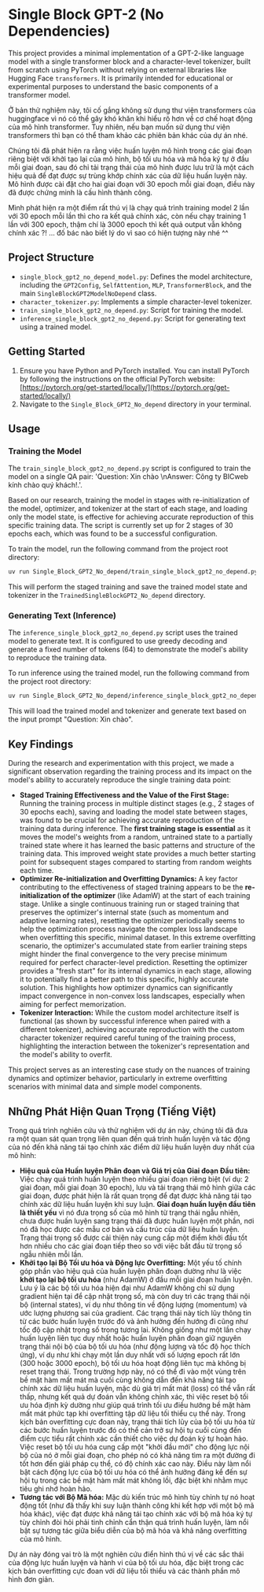 # Single Block GPT-2 (No Dependencies)

This project provides a minimal implementation of a GPT-2-like language model with a single transformer block and a character-level tokenizer, built from scratch using PyTorch without relying on external libraries like Hugging Face `transformers`. It is primarily intended for educational or experimental purposes to understand the basic components of a transformer model.

Ở bản thử nghiệm này, tôi cố gắng không sử dụng thư viện transformers của huggingface vì nó có thể gây khó khăn khi hiểu rõ hơn về cơ chế hoạt động của mô hình transformer. Tuy nhiên, nếu bạn muốn sử dụng thư viện transformers thì bạn có thể tham khảo các phiên bản khác của dự án nhé.

Chúng tôi đã phát hiện ra rằng việc huấn luyện mô hình trong các giai đoạn riêng biệt với khởi tạo lại của mô hình, bộ tối ưu hóa và mã hóa ký tự ở đầu mỗi giai đoạn, sau đó chỉ tải trạng thái của mô hình được lưu trữ là một cách hiệu quả để đạt được sự trùng khớp chính xác của dữ liệu huấn luyện này. Mô hình được cài đặt cho hai giai đoạn với 30 epoch mỗi giai đoạn, điều này đã được chứng minh là cấu hình thành công.

Mình phát hiện ra một điểm rất thú vị là chạy quá trình training model 2 lần với 30 epoch mỗi lần thì cho ra kết quả chính xác, còn nếu chạy training 1 lần với 300 epoch, thậm chí là 3000 epoch thì kết quả output vẫn không chính xác ?! ... đố bác nào biết lý do vì sao có hiện tượng này nhé ^^

## Project Structure

-   `single_block_gpt2_no_depend_model.py`: Defines the model architecture, including the `GPT2Config`, `SelfAttention`, `MLP`, `TransformerBlock`, and the main `SingleBlockGPT2ModelNoDepend` class.
-   `character_tokenizer.py`: Implements a simple character-level tokenizer.
-   `train_single_block_gpt2_no_depend.py`: Script for training the model.
-   `inference_single_block_gpt2_no_depend.py`: Script for generating text using a trained model.

## Getting Started

1.  Ensure you have Python and PyTorch installed. You can install PyTorch by following the instructions on the official PyTorch website: [https://pytorch.org/get-started/locally/](https://pytorch.org/get-started/locally/)
2.  Navigate to the `Single_Block_GPT2_No_depend` directory in your terminal.

## Usage

### Training the Model

The `train_single_block_gpt2_no_depend.py` script is configured to train the model on a single QA pair: 'Question: Xin chào \nAnswer: Công ty BICweb kính chào quý khách!.'.

Based on our research, training the model in stages with re-initialization of the model, optimizer, and tokenizer at the start of each stage, and loading only the model state, is effective for achieving accurate reproduction of this specific training data. The script is currently set up for 2 stages of 30 epochs each, which was found to be a successful configuration.

To train the model, run the following command from the project root directory:

```bash
uv run Single_Block_GPT2_No_depend/train_single_block_gpt2_no_depend.py
```

This will perform the staged training and save the trained model state and tokenizer in the `TrainedSingleBlockGPT2_No_depend` directory.

### Generating Text (Inference)

The `inference_single_block_gpt2_no_depend.py` script uses the trained model to generate text. It is configured to use greedy decoding and generate a fixed number of tokens (64) to demonstrate the model's ability to reproduce the training data.

To run inference using the trained model, run the following command from the project root directory:

```bash
uv run Single_Block_GPT2_No_depend/inference_single_block_gpt2_no_depend.py
```

This will load the trained model and tokenizer and generate text based on the input prompt "Question: Xin chào".

## Key Findings

During the research and experimentation with this project, we made a significant observation regarding the training process and its impact on the model's ability to accurately reproduce the single training data point:

-   **Staged Training Effectiveness and the Value of the First Stage:** Running the training process in multiple distinct stages (e.g., 2 stages of 30 epochs each), saving and loading the model state between stages, was found to be crucial for achieving accurate reproduction of the training data during inference. The **first training stage is essential** as it moves the model's weights from a random, untrained state to a partially trained state where it has learned the basic patterns and structure of the training data. This improved weight state provides a much better starting point for subsequent stages compared to starting from random weights each time.
-   **Optimizer Re-initialization and Overfitting Dynamics:** A key factor contributing to the effectiveness of staged training appears to be the **re-initialization of the optimizer** (like AdamW) at the start of each training stage. Unlike a single continuous training run or staged training that preserves the optimizer's internal state (such as momentum and adaptive learning rates), resetting the optimizer periodically seems to help the optimization process navigate the complex loss landscape when overfitting this specific, minimal dataset. In this extreme overfitting scenario, the optimizer's accumulated state from earlier training steps might hinder the final convergence to the very precise minimum required for perfect character-level prediction. Resetting the optimizer provides a "fresh start" for its internal dynamics in each stage, allowing it to potentially find a better path to this specific, highly accurate solution. This highlights how optimizer dynamics can significantly impact convergence in non-convex loss landscapes, especially when aiming for perfect memorization.
-   **Tokenizer Interaction:** While the custom model architecture itself is functional (as shown by successful inference when paired with a different tokenizer), achieving accurate reproduction with the custom character tokenizer required careful tuning of the training process, highlighting the interaction between the tokenizer's representation and the model's ability to overfit.

This project serves as an interesting case study on the nuances of training dynamics and optimizer behavior, particularly in extreme overfitting scenarios with minimal data and simple model components.

## Những Phát Hiện Quan Trọng (Tiếng Việt)

Trong quá trình nghiên cứu và thử nghiệm với dự án này, chúng tôi đã đưa ra một quan sát quan trọng liên quan đến quá trình huấn luyện và tác động của nó đến khả năng tái tạo chính xác điểm dữ liệu huấn luyện duy nhất của mô hình:
-   **Hiệu quả của Huấn luyện Phân đoạn và Giá trị của Giai đoạn Đầu tiên:** Việc chạy quá trình huấn luyện theo nhiều giai đoạn riêng biệt (ví dụ: 2 giai đoạn, mỗi giai đoạn 30 epoch), lưu và tải trạng thái mô hình giữa các giai đoạn, được phát hiện là rất quan trọng để đạt được khả năng tái tạo chính xác dữ liệu huấn luyện khi suy luận. **Giai đoạn huấn luyện đầu tiên là thiết yếu** vì nó đưa trọng số của mô hình từ trạng thái ngẫu nhiên, chưa được huấn luyện sang trạng thái đã được huấn luyện một phần, nơi nó đã học được các mẫu cơ bản và cấu trúc của dữ liệu huấn luyện. Trạng thái trọng số được cải thiện này cung cấp một điểm khởi đầu tốt hơn nhiều cho các giai đoạn tiếp theo so với việc bắt đầu từ trọng số ngẫu nhiên mỗi lần.
-   **Khởi tạo lại Bộ Tối ưu hóa và Động lực Overfitting:** Một yếu tố chính góp phần vào hiệu quả của huấn luyện phân đoạn dường như là việc **khởi tạo lại bộ tối ưu hóa** (như AdamW) ở đầu mỗi giai đoạn huấn luyện. Lưu ý là các bộ tối ưu hóa hiện đại như AdamW không chỉ sử dụng gradient hiện tại để cập nhật trọng số, mà còn duy trì các trạng thái nội bộ (internal states), ví dụ như thông tin về động lượng (momentum) và ước lượng phương sai của gradient. Các trạng thái này tích lũy thông tin từ các bước huấn luyện trước đó và ảnh hưởng đến hướng đi cũng như tốc độ cập nhật trọng số trong tương lai.
  Không giống như một lần chạy huấn luyện liên tục duy nhất hoặc huấn luyện phân đoạn giữ nguyên trạng thái nội bộ của bộ tối ưu hóa (như động lượng và tốc độ học thích ứng), ví dụ như khi chạy một lần duy nhất với số lượng epoch rất lớn (300 hoặc 3000 epoch), bộ tối ưu hóa hoạt động liên tục mà không bị reset trạng thái. Trong trường hợp này, nó có thể đi vào một vùng trên bề mặt hàm mất mát mà cuối cùng không dẫn đến khả năng tái tạo chính xác dữ liệu huấn luyện, mặc dù giá trị mất mát (loss) có thể vẫn rất thấp, nhưng kết quả dự đoán vẫn không chính xác, thì việc reset bộ tối ưu hóa định kỳ dường như giúp quá trình tối ưu điều hướng bề mặt hàm mất mát phức tạp khi overfitting tập dữ liệu tối thiểu cụ thể này. 
  Trong kịch bản overfitting cực đoan này, trạng thái tích lũy của bộ tối ưu hóa từ các bước huấn luyện trước đó có thể cản trở sự hội tụ cuối cùng đến điểm cực tiểu rất chính xác cần thiết cho việc dự đoán ký tự hoàn hảo. Việc reset bộ tối ưu hóa cung cấp một "khởi đầu mới" cho động lực nội bộ của nó ở mỗi giai đoạn, cho phép nó có khả năng tìm ra một đường đi tốt hơn đến giải pháp cụ thể, có độ chính xác cao này. Điều này làm nổi bật cách động lực của bộ tối ưu hóa có thể ảnh hưởng đáng kể đến sự hội tụ trong các bề mặt hàm mất mát không lồi, đặc biệt khi nhằm mục tiêu ghi nhớ hoàn hảo.
-   **Tương tác với Bộ Mã hóa:** Mặc dù kiến trúc mô hình tùy chỉnh tự nó hoạt động tốt (như đã thấy khi suy luận thành công khi kết hợp với một bộ mã hóa khác), việc đạt được khả năng tái tạo chính xác với bộ mã hóa ký tự tùy chỉnh đòi hỏi phải tinh chỉnh cẩn thận quá trình huấn luyện, làm nổi bật sự tương tác giữa biểu diễn của bộ mã hóa và khả năng overfitting của mô hình.

Dự án này đóng vai trò là một nghiên cứu điển hình thú vị về các sắc thái của động lực huấn luyện và hành vi của bộ tối ưu hóa, đặc biệt trong các kịch bản overfitting cực đoan với dữ liệu tối thiểu và các thành phần mô hình đơn giản.
